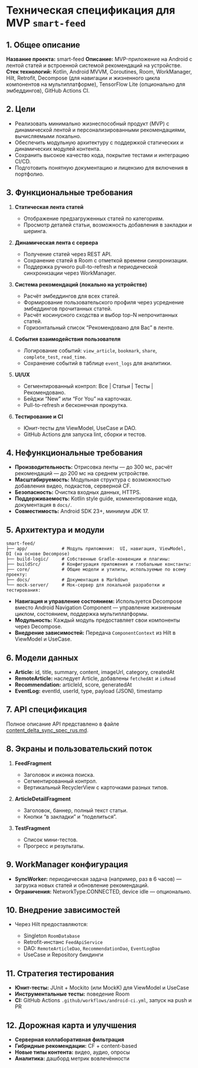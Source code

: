 # Техническая спецификация для MVP `smart-feed`

## 1. Общее описание

**Название проекта:** smart-feed
**Описание:** MVP-приложение на Android с лентой статей и встроенной системой рекомендаций на устройстве.
**Стек технологий:** Kotlin, Android MVVM, Coroutines, Room, WorkManager, Hilt, Retrofit, Decompose (для навигации и жизненного цикла компонентов на мультиплатформе), TensorFlow Lite (опционально для эмбеддингов), GitHub Actions CI.

## 2. Цели

* Реализовать минимально жизнеспособный продукт (MVP) с динамической лентой и персонализированными рекомендациями, вычисляемыми локально.
* Обеспечить модульную архитектуру с поддержкой статических и динамических модулей контента.
* Сохранить высокое качество кода, покрытие тестами и интеграцию CI/CD.
* Подготовить понятную документацию и лицензию для включения в портфолио.

## 3. Функциональные требования

1. **Статическая лента статей**

    * Отображение предзагруженных статей по категориям.
    * Просмотр деталей статьи, возможность добавления в закладки и шеринга.

2. **Динамическая лента с сервера**

    * Получение статей через REST API.
    * Сохранение статей в Room с отметкой времени синхронизации.
    * Поддержка ручного pull-to-refresh и периодической синхронизации через WorkManager.

3. **Система рекомендаций (локально на устройстве)**

    * Расчёт эмбеддингов для всех статей.
    * Формирование пользовательского профиля через усреднение эмбеддингов прочитанных статей.
    * Расчёт косинусного сходства и выбор top-N непрочитанных статей.
    * Горизонтальный список “Рекомендовано для Вас” в ленте.

4. **События взаимодействия пользователя**

    * Логирование событий: `view_article`, `bookmark`, `share`, `complete_test`, `read_time`.
    * Сохранение событий в таблице `event_logs` для аналитики.

5. **UI/UX**

    * Сегментированный контрол: Все | Статьи | Тесты | Рекомендовано.
    * Бейджи “New” или “For You” на карточках.
    * Pull-to-refresh и бесконечная прокрутка.

6. **Тестирование и CI**

    * Юнит-тесты для ViewModel, UseCase и DAO.
    * GitHub Actions для запуска lint, сборки и тестов.

## 4. Нефункциональные требования

* **Производительность:** Отрисовка ленты — до 300 мс, расчёт рекомендаций — до 200 мс на среднем устройстве.
* **Масштабируемость:** Модульная структура с возможностью добавления видео, подкастов, серверной CF.
* **Безопасность:** Очистка входных данных, HTTPS.
* **Поддерживаемость:** Kotlin style guide, комментирование кода, документация в `docs/`.
* **Совместимость:** Android SDK 23+, минимум JDK 17.

## 5. Архитектура и модули

```plaintext
smart-feed/
├── app/             # Модуль приложения:  UI, навигация, ViewModel, DI (на основе Decompose)
├── build-logic/     # Собственные Gradle-конвенции и плагины:
├── buildSrc/        # Конфигурация приложения и глобальные константы:
├── core/            # Общие модели и утилиты, используемые по всему проекту:
├── docs/            # Документация в Markdown
└── mock-server/     # Мок-сервер для локальной разработки и тестирования:
```

* **Навигация и управление состоянием:** Используется Decompose вместо Android Navigation Component — управление жизненным циклом, состоянием, поддержка мультиплатформы.
* **Модульность:** Каждый модуль предоставляет свои компоненты через Decompose.
* **Внедрение зависимостей:** Передача `ComponentContext` из Hilt в ViewModel и UseCase.

## 6. Модели данных

* **Article:** id, title, summary, content, imageUrl, category, createdAt
* **RemoteArticle:** наследует Article, добавлены `fetchedAt` и `isRead`
* **Recommendation:** articleId, score, generatedAt
* **EventLog:** eventId, userId, type, payload (JSON), timestamp

## 7. API спецификация

Полное описание API представлено в файле [content_delta_sync_spec_rus.md](docs/content_delta_sync_spec_rus.md).


## 8. Экраны и пользовательский поток

1. **FeedFragment**

    * Заголовок и иконка поиска.
    * Сегментированный контрол.
    * Вертикальный RecyclerView с карточками разных типов.

2. **ArticleDetailFragment**

    * Заголовок, баннер, полный текст статьи.
    * Кнопки “в закладки” и “поделиться”.

3. **TestFragment**

    * Список мини-тестов.
    * Прогресс и результаты.

## 9. WorkManager конфигурация

* **SyncWorker:** периодическая задача (например, раз в 6 часов) — загрузка новых статей и обновление рекомендаций.
* **Ограничения:** NetworkType.CONNECTED, device idle — опционально.

## 10. Внедрение зависимостей

* Через Hilt предоставляются:

    * Singleton `RoomDatabase`
    * Retrofit-инстанс `FeedApiService`
    * DAO: `RemoteArticleDao`, `RecommendationDao`, `EventLogDao`
    * UseCase и Repository биндинги

## 11. Стратегия тестирования

* **Юнит-тесты:** JUnit + Mockito (или MockK) для ViewModel и UseCase
* **Инструментальные тесты:** поведение Room
* **CI:** GitHub Actions `.github/workflows/android-ci.yml`, запуск на push и PR

## 12. Дорожная карта и улучшения

* **Серверная коллаборативная фильтрация**
* **Гибридные рекомендации:** CF + content-based
* **Новые типы контента:** видео, аудио, опросы
* **Аналитика:** дашборд метрик вовлечённости

